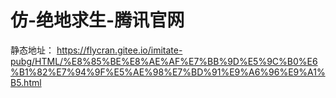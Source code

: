 # 仿-绝地求生-腾讯官网

静态地址：
https://flycran.gitee.io/imitate-pubg/HTML/%E8%85%BE%E8%AE%AF%E7%BB%9D%E5%9C%B0%E6%B1%82%E7%94%9F%E5%AE%98%E7%BD%91%E9%A6%96%E9%A1%B5.html
